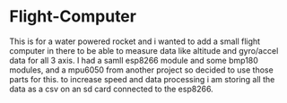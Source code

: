 # Flight-Computer

This is for a water powered rocket and i wanted to add a small flight computer in there to be able to measure data like altitude and gyro/accel data for all 3 axis. I had a samll esp8266 module and some bmp180 modules, and a mpu6050 from another project so decided to use those parts for this. to increase speed and data processing i am storing all the data as a csv on an sd card connected to the esp8266.

